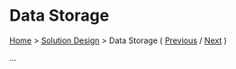 # Data Storage

[Home](../README.md) > [Solution Design](../README.md#solution-design) > Data Storage ( [Previous](./4-event-broker.md) / [Next](./6-front-end-technology.md) )

...

